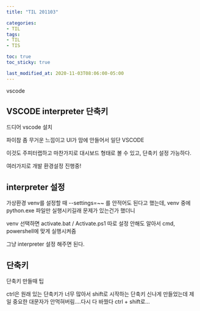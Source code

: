 ```yaml
---
title: "TIL 201103"

categories:
- TIL
tags:
- TIL
- TIS

toc: true
toc_sticky: true

last_modified_at: 2020-11-03T08:06:00-05:00
---
```

vscode

## VSCODE interpreter 단축키

드디어 vscode 설치

파이참 좀 무거운 느낌이고 UI가 맘에 안들어서 일단 VSCODE

이것도 주피터랩하고 마찬가지로 대시보드 형태로 볼 수 있고, 단축키 설정 가능하다.

여러가지로 개발 환경설정 진행중!

## interpreter 설정

가상환경 venv를 설정할 때 --settings=~~ 를 안적어도 된다고 했는데, venv 중에 python.exe 파일만 실행시키길래 문제가 있는건가 했더니

venv 선택하면 activate.bat / Activate.ps1 따로 설정 안해도 알아서 cmd, powershell에 맞게 실행시켜줌

그냥 interpreter 설정 해주면 된다.

## 단축키

단축키 만들때 팁

ctrl은 원래 있는 단축키가 너무 많아서 shift로 시작하는 단축키 신나게 만들었는데 제일 중요한 대문자가 안먹혀버림....다시 다 바꿨다 ctrl + shift로...

